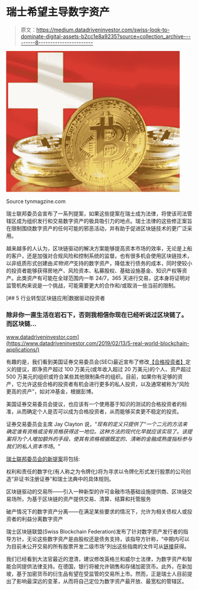 # 瑞士希望主导数字资产

> 原文：<https://medium.datadriveninvestor.com/swiss-look-to-dominate-digital-assets-b2cc1e8a9235?source=collection_archive---------8----------------------->

![](img/38b67efd74244ace4adbdcc116f67b8e.png)

Source tynmagzine.com

瑞士联邦委员会宣布了一系列提案，如果这些提案在瑞士成为法律，将使该司法管辖区成为组织发行和交易数字资产的极具吸引力的地点。瑞士法律的这些修正案旨在限制围绕数字资产的任何可能的邪恶活动，并有助于促进区块链技术的更广泛采用。

越来越多的人认为，区块链驱动的解决方案能够提高资本市场的效率，无论是上船的客户，还是加强对合规风险和控制系统的监督。也有很多机会使用区块链技术，以非纸质形式创建由*实物资产*支持的数字资产，降低发行债务的成本，同时使较小的投资者能够获得房地产、风险资本、私募股权、基础设施基金、知识产权等资产。此类资产有可能在全球范围内一年 24/7，365 天进行交易，这本身将证明对监管机构来说是一个挑战，可能需要更大的合作和/或取消一些当前的限制。

[](https://www.datadriveninvestor.com/2019/02/13/5-real-world-blockchain-applications/) [## 5 行业转型区块链应用|数据驱动投资者

### 除非你一直生活在岩石下，否则我相信你现在已经听说过区块链了。而区块链…

www.datadriveninvestor.com](https://www.datadriveninvestor.com/2019/02/13/5-real-world-blockchain-applications/) 

有趣的是，我们看到美国证券交易委员会(SEC)最近宣布了修改[【合格投资者】](https://www.ecfr.gov/cgi-bin/retrieveECFR?gp=&amp;SID=8edfd12967d69c024485029d968ee737&amp;r=SECTION&amp;n=17y3.0.1.1.12.0.46.176)定义的提议，即净资产超过 100 万美元(或年收入超过 20 万美元)的个人、资产超过 500 万美元的组织或符合某些其他限制条件的组织。目前，如果你有足够的资产，它允许这些合格的投资者有机会进行更多的私人投资，以及通常被称为“风险更高的资产”，如对冲基金，根据彭博。

美国证券交易委员会提议，也应该有一个使用基于知识的测试的合格投资者的标准，从而确定个人是否可以成为合格投资者，从而能够买卖更不稳定的投资。

证券交易委员会主席 Jay Clayton 说，“*现有的定义只提供了“一个二元的方法来确定谁有资格或没有资格获得这一地位。这种方法的现代化早就应该实现了。该提案将为个人增加额外的手段，使其有资格根据既定的、清晰的金融成熟度指标参与我们的私人资本市场*。"

[瑞士联邦委员会的新提案](https://www.cms-lawnow.com/ealerts/2019/12/switzerland-proposes-key-amendments-to-laws-on-blockchain-and-dlt-technology)将包括:

权利和责任的数字化(有人称之为令牌化)将为寻求以令牌化形式发行股票的公司创造“非证书注册证券”和瑞士法典中的具体规则。

区块链驱动的交易所——引入一种新型的许可金融市场基础设施提供商、区块链交易场所，为基于区块链的资产提供交易、清算、结算和托管服务

破产情况下的数字资产分离——在满足某些要求的情况下，允许为相关债权人或投资者的利益分离数字资产

瑞士区块链联盟(Swiss Blockchain Federation)发布了针对数字资产发行者的指导方针，无论这些数字资产是由股权还是债务支持，该指导方针称，“中期内可以为目前未公开交易的所有股票开发二级市场”列出这些指南的文件可从[链接](https://www.investmenteurope.net/news/4008180/swiss-guidelines-launched-tokenised-equities)获得。

我们已经看到大法官最近的澄清，建议修改英格兰和威尔士法律，为数字资产和智能合同提供法律支持。在德国，银行将被允许销售和存储加密货币。此外，在新加坡，基于加密货币的衍生品有望在受监管的交易所上市。然而，正是瑞士人目前提出了影响最深远的变革，从而将自己定位为数字资产最开放、最宽松的管辖区。